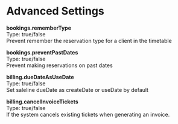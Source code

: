 
Advanced Settings
============================

**bookings.rememberType**  
Type: true/false  
Prevent remember the reservation type for a client in the timetable

**bookings.preventPastDates**  
Type: true/false  
Prevent making reservations on past dates

**billing.dueDateAsUseDate**  
Type: true/false              
Set saleline dueDate as createDate or useDate by default

**billing.cancelInvoiceTickets**  
Type: true/false  
If the system cancels existing tickets when generating an invoice.



